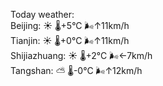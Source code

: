 Today weather:  
Beijing: ☀️   🌡️+5°C 🌬️↑11km/h  
Tianjin: ☀️   🌡️+0°C 🌬️↑11km/h  
Shijiazhuang: ☀️   🌡️+2°C 🌬️←7km/h  
Tangshan: ⛅️  🌡️-0°C 🌬️↑12km/h  
